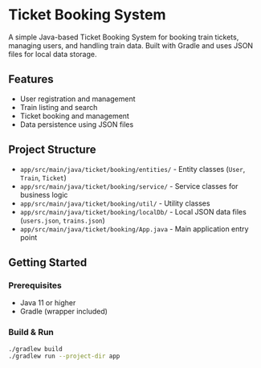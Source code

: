 # Ticket Booking System

A simple Java-based Ticket Booking System for booking train tickets, managing users, and handling train data. Built with Gradle and uses JSON files for local data storage.

## Features

- User registration and management
- Train listing and search
- Ticket booking and management
- Data persistence using JSON files

## Project Structure

- `app/src/main/java/ticket/booking/entities/` - Entity classes (`User`, `Train`, `Ticket`)
- `app/src/main/java/ticket/booking/service/` - Service classes for business logic
- `app/src/main/java/ticket/booking/util/` - Utility classes
- `app/src/main/java/ticket/booking/localDb/` - Local JSON data files (`users.json`, `trains.json`)
- `app/src/main/java/ticket/booking/App.java` - Main application entry point

## Getting Started

### Prerequisites

- Java 11 or higher
- Gradle (wrapper included)

### Build & Run

```sh
./gradlew build
./gradlew run --project-dir app
